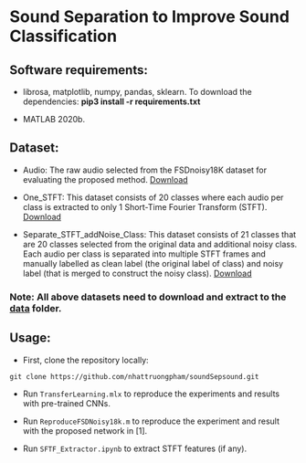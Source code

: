 # Sound Separation to Improve Sound Classification

## Software requirements:
- librosa, matplotlib, numpy, pandas, sklearn. To download the dependencies: **pip3 install -r requirements.txt**

- MATLAB 2020b.

## Dataset:
- Audio: The raw audio selected from the FSDnoisy18K dataset for evaluating the proposed method. [Download](https://khoavanhoceduvn-my.sharepoint.com/:u:/g/personal/2606_elibrary_su/ET3WCMLLCahIpQpXgKqVxTEBOkDlv2CB4aBjuojr3_t6Dg?e=YOGE5G)

- One_STFT: This dataset consists of 20 classes where each audio per class is extracted to only 1 Short-Time Fourier Transform (STFT). [Download](https://khoavanhoceduvn-my.sharepoint.com/:u:/g/personal/2606_elibrary_su/EVR4dJMDa3VErHXksQbFjxkBdEFIcmBmDCp-K0RUHPsllw?e=QAXjOm)

- Separate_STFT_addNoise_Class: This dataset consists of 21 classes that are 20 classes selected from the original data and additional noisy class. Each audio per class is separated into multiple STFT frames and manually labelled as clean label (the original label of class) and noisy label (that is merged to construct the noisy class). [Download](https://khoavanhoceduvn-my.sharepoint.com/:u:/g/personal/2606_elibrary_su/Ef7nlkv5GjlPmeT9Yo3DaFYBUwZD78EPFC9EAE3S5U6u2w?e=724cFs)

### Note: All above datasets need to download and extract to the [data](https://github.com/nhattruongpham/soundSepsound/tree/main/data) folder.

## Usage:
- First, clone the repository locally:
```
git clone https://github.com/nhattruongpham/soundSepsound.git
```

- Run ```TransferLearning.mlx``` to reproduce the experiments and results with pre-trained CNNs.

- Run ```ReproduceFSDNoisy18k.m``` to reproduce the experiment and result with the proposed network in [1].

- Run ```SFTF_Extractor.ipynb``` to extract STFT features (if any).

